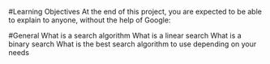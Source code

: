 #Learning Objectives
At the end of this project, you are expected to be able to explain to anyone, without the help of Google:

#General
What is a search algorithm
What is a linear search
What is a binary search
What is the best search algorithm to use depending on your needs
